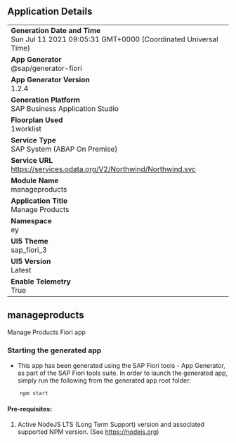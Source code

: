 ## Application Details
|               |
| ------------- |
|**Generation Date and Time**<br>Sun Jul 11 2021 09:05:31 GMT+0000 (Coordinated Universal Time)|
|**App Generator**<br>@sap/generator-fiori|
|**App Generator Version**<br>1.2.4|
|**Generation Platform**<br>SAP Business Application Studio|
|**Floorplan Used**<br>1worklist|
|**Service Type**<br>SAP System (ABAP On Premise)|
|**Service URL**<br>https://services.odata.org/V2/Northwind/Northwind.svc
|**Module Name**<br>manageproducts|
|**Application Title**<br>Manage Products|
|**Namespace**<br>ey|
|**UI5 Theme**<br>sap_fiori_3|
|**UI5 Version**<br>Latest|
|**Enable Telemetry**<br>True|

## manageproducts

Manage Products Fiori app

### Starting the generated app

-   This app has been generated using the SAP Fiori tools - App Generator, as part of the SAP Fiori tools suite.  In order to launch the generated app, simply run the following from the generated app root folder:

```
    npm start
```

#### Pre-requisites:

1. Active NodeJS LTS (Long Term Support) version and associated supported NPM version.  (See https://nodejs.org)


